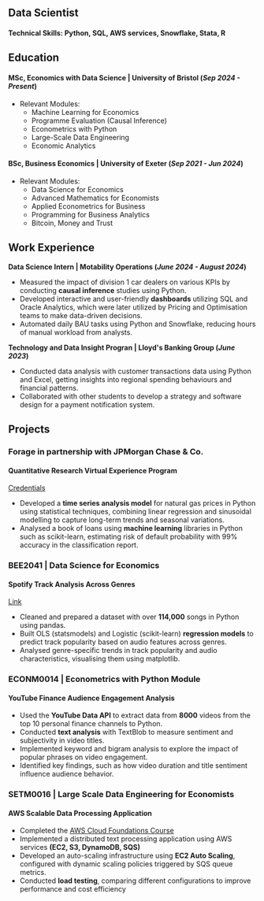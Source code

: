## Data Scientist

#### Technical Skills: Python, SQL, AWS services, Snowflake, Stata, R

## Education 	
#### MSc, Economics with Data Science | University of Bristol (_Sep 2024 - Present_)
  - Relevant Modules:
      - Machine Learning for Economics
      - Programme Evaluation (Causal Inference)
      - Econometrics with Python
      - Large-Scale Data Engineering
      - Economic Analytics
    
#### BSc, Business Economics | University of Exeter (_Sep 2021 - Jun 2024_)
  - Relevant Modules:
      - Data Science for Economics
      - Advanced Mathematics for Economists
      - Applied Econometrics for Business
      - Programming for Business Analytics
      - Bitcoin, Money and Trust

## Work Experience
**Data Science Intern | Motability Operations (_June 2024 - August 2024_)**
- Measured the impact of division 1 car dealers on various KPIs by conducting **causal inference** studies using Python.
- Developed interactive and user-friendly **dashboards** utilizing SQL and Oracle Analytics, which were later utilized by Pricing and Optimisation teams to make data-driven decisions.
- Automated daily BAU tasks using Python and Snowflake, reducing hours of manual workload from analysts.

**Technology and Data Insight Progran | Lloyd's Banking Group (_June 2023_)**
- Conducted data analysis with customer transactions data using Python and Excel, getting insights into regional spending behaviours and financial patterns.
- Collaborated with other students to develop a strategy and software design for a payment notification system.

## Projects
### Forage in partnership with JPMorgan Chase & Co. 
#### Quantitative Research Virtual Experience Program

[Credentials](https://forage-uploads-prod.s3.amazonaws.com/completion-certificates/J.P.%20Morgan/bWqaecPDbYAwSDqJy_JPMorgan%20Chase%20&%20Co._dA3nnZ3yGQWYu5Ntv_1697910699155_completion_certificate.pdf)
- Developed a **time series analysis model** for natural gas prices in Python using statistical techniques, combining linear regression and sinusoidal modelling to capture long-term trends and seasonal variations.
- Analysed a book of loans using **machine learning** libraries in Python such as scikit-learn, estimating risk of default probability with 99% accuracy in the classification report.

### BEE2041 | Data Science for Economics
#### Spotify Track Analysis Across Genres
[Link](https://github.com/valter-barros/spotify_project)
- Cleaned and prepared a dataset with over **114,000** songs in Python using pandas.
- Built OLS (statsmodels) and Logistic (scikit-learn) **regression models** to predict track popularity based on audio features across genres.
- Analysed genre-specific trends in track popularity and audio characteristics, visualising them using matplotlib.

### ECONM0014 | Econometrics with Python Module
#### YouTube Finance Audience Engagement Analysis
- Used the **YouTube Data API** to extract data from **8000** videos from the top 10 personal finance channels to Python.
- Conducted **text analysis** with TextBlob to measure sentiment and subjectivity in video titles.
- Implemented keyword and bigram analysis to explore the impact of popular phrases on video engagement. 
- Identified key findings, such as how video duration and title sentiment influence audience behavior.

### SETM0016 | Large Scale Data Engineering for Economists
#### AWS Scalable Data Processing Application
- Completed the [AWS Cloud Foundations Course](https://www.credly.com/badges/50297607-d33c-4f9d-b2e6-482f9fcf9043/)
- Implemented a distributed text processing application using AWS services **(EC2, S3, DynamoDB, SQS)**
- Developed an auto-scaling infrastructure using **EC2 Auto Scaling**, configured with dynamic scaling policies triggered by SQS queue metrics.
- Conducted **load testing**, comparing different configurations to improve performance and cost efficiency

